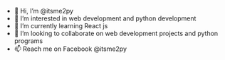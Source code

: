 - 👋 Hi, I’m @itsme2py
- 👀 I’m interested in web development and python development
- 🌱 I’m currently learning React js
- 💞️ I’m looking to collaborate on web development projects and python programs
- 📫 Reach me on Facebook @itsme2py

<!---
itsme2py/itsme2py is a ✨ special ✨ repository because its `README.md` (this file) appears on your GitHub profile.
You can click the Preview link to take a look at your changes.
--->
